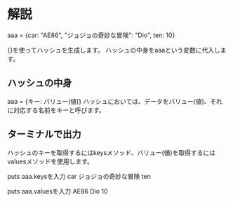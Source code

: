 # 解説

aaa = {car: "AE86", "ジョジョの奇妙な冒険": "Dio", ten: 10}

{}を使ってハッシュを生成します。
ハッシュの中身をaaaという変数に代入します。

## ハッシュの中身
aaa = {キー: バリュー(値)}
ハッシュにおいては、データをバリュー(値)、それに対応する名前をキーと呼びます。

## ターミナルで出力
ハッシュのキーを取得するにはkeysメソッド、バリュー(値)を取得するにはvaluesメソッドを使用します。

puts aaa.keysを入力
car
ジョジョの奇妙な冒険
ten

puts aaa.valuesを入力
AE86
Dio
10
